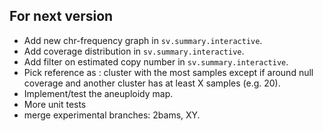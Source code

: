 ## For next version

+ Add new chr-frequency graph in `sv.summary.interactive`.
+ Add coverage distribution in `sv.summary.interactive`.
+ Add filter on estimated copy number in `sv.summary.interactive`.
+ Pick reference as : cluster with the most samples except if around null coverage and another cluster has at least X samples (e.g. 20).
+ Implement/test the aneuploidy map.
+ More unit tests
+ merge experimental branches: 2bams, XY.
